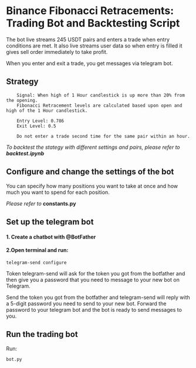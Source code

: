 # Binance Fibonacci Retracements: Trading Bot and Backtesting Script
The bot live streams 245 USDT pairs and enters a trade when entry conditions are met. 
It also live streams user data so when entry is filled it gives sell order immediately to take profit.

When you enter and exit a trade, you get messages via telegram bot.

## Strategy

        Signal: When high of 1 Hour candlestick is up more than 20% from the opening.
        Fibonacci Retracement levels are calculated based upon open and high of the 1 Hour candlestick.
        
        Entry Level: 0.786
        Exit Level: 0.5
        
        Do not enter a trade second time for the same pair within an hour.


*To backtest the stategy with different settings and pairs, please refer to* ***backtest.ipynb***

## Configure and change the settings of the bot
You can specify how many positions you want to take at once and how much you want to spend for each position.

*Please refer to* **constants.py**

## Set up the telegram bot 
#### 1. Create a chatbot with @BotFather
#### 2.Open terminal and run:
    telegram-send configure


Token telegram-send will ask for the token you got from the botfather and 
then give you a password that you need to message to your new bot on Telegram.

Send the token you got from the botfather and telegram-send will reply with a 5-digit password you need to send to your new bot.
Forward the password to your telegram bot and the bot is ready to send messages to you.




## Run the trading bot
Run:

    bot.py
